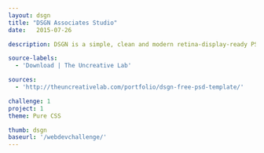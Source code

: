 ```yaml
---
layout: dsgn
title: "DSGN Associates Studio"
date:   2015-07-26

description: DSGN is a simple, clean and modern retina-display-ready PSD template from The Uncreative Lab.

source-labels:
  - 'Download | The Uncreative Lab'

sources:
  - 'http://theuncreativelab.com/portfolio/dsgn-free-psd-template/'

challenge: 1
project: 1
theme: Pure CSS

thumb: dsgn
baseurl: '/webdevchallenge/'
---
```


